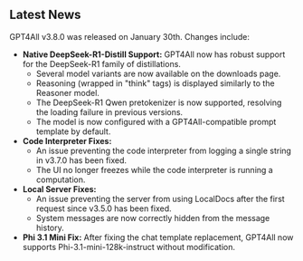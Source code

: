 ## Latest News

GPT4All v3.8.0 was released on January 30th. Changes include:

* **Native DeepSeek-R1-Distill Support:** GPT4All now has robust support for the DeepSeek-R1 family of distillations.
  * Several model variants are now available on the downloads page.
  * Reasoning (wrapped in "think" tags) is displayed similarly to the Reasoner model.
  * The DeepSeek-R1 Qwen pretokenizer is now supported, resolving the loading failure in previous versions.
  * The model is now configured with a GPT4All-compatible prompt template by default.
* **Code Interpreter Fixes:**
  * An issue preventing the code interpreter from logging a single string in v3.7.0 has been fixed.
  * The UI no longer freezes while the code interpreter is running a computation.
* **Local Server Fixes:**
  * An issue preventing the server from using LocalDocs after the first request since v3.5.0 has been fixed.
  * System messages are now correctly hidden from the message history.
* **Phi 3.1 Mini Fix:** After fixing the chat template replacement, GPT4All now supports Phi-3.1-mini-128k-instruct without modification.
